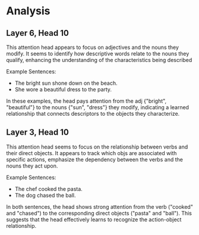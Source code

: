 # Analysis

## Layer 6, Head 10 

This attention head appears to focus on adjectives and the nouns they modify. It seems to identify how descriptive words relate to the nouns they qualify, enhancing the understanding of the characteristics being described

Example Sentences:
- The bright sun shone down on the beach.
- She wore a beautiful dress to the party.

In these examples, the head pays attention from the adj {"bright", "beautiful"} to the nouns {"sun", "dress"} they modify, indicating a learned relationship that connects descriptors to the objects they characterize. 

## Layer 3, Head 10

This attention head seems to focus on the relationship between verbs and their direct objects. It appears to track which objs are associated with specific actions, emphasize the dependency between the verbs and the nouns they act upon.

Example Sentences:
- The chef cooked the pasta.
- The dog chased the ball.

In both sentences, the head shows strong attention from the verb ("cooked" and "chased") to the corresponding direct objects ("pasta" and "ball"). This suggests that the head effectively learns to recognize the action-object relationship.

